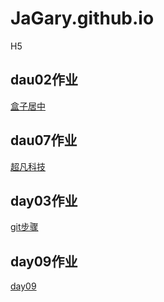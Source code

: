 # JaGary.github.io
H5
## dau02作业
<a href="https://jagary.github.io/09.%E5%B1%85%E4%B8%AD%E6%A1%88%E4%BE%8B.html">盒子居中</a>
## dau07作业
<a href="https://jagary.github.io/day7/html/1.%E8%B6%85%E5%87%A1%E7%A7%91%E6%8A%80.html">超凡科技</a>
## day03作业
<a href="https://jagary.github.io/步骤说明.txt">git步骤</a>
## day09作业
<a href="https://jagary.github.io/day09/html/情感在线咨询.html">day09</a>
